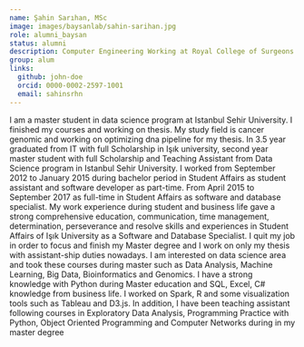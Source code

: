 ```yaml
---
name: Şahin Sarıhan, MSc
image: images/baysanlab/sahin-sarihan.jpg
role: alumni_baysan
status: alumni
description: Computer Engineering Working at Royal College of Surgeons in Ireland
group: alum
links:
  github: john-doe
  orcid: 0000-0002-2597-1001
  email: sahinsrhn
---
```


I am a master student in data science program at Istanbul Sehir University. I finished my courses and working on thesis. My study field is cancer genomic and working on optimizing dna pipeline for my thesis. In 3.5 year graduated from IT with full Scholarship in Işık university, second year master student with full Scholarship and Teaching Assistant from Data Science program in Istanbul Sehir University. I worked from September 2012 to January 2015 during bachelor period in Student Affairs as student assistant and software developer as part-time. From April 2015 to September 2017 as full-time in Student Affairs as software and database specialist. My work experience during student and business life gave a strong comprehensive education, communication, time management, determination, perseverance and resolve skills and experiences in Student Affairs of Işık University as a Software and Database Specialist. I quit my job in order to focus and finish my Master degree and I work on only my thesis with assistant-ship duties nowadays. I am interested on data science area and took these courses during master such as Data Analysis, Machine Learning, Big Data, Bioinformatics and Genomics. I have a strong knowledge with Python during Master education and SQL, Excel, C# knowledge from business life. I worked on Spark, R and some visualization tools such as Tableau and D3.js. In addition, I have been teaching assistant following courses in Exploratory Data Analysis, Programming Practice with Python, Object Oriented Programming and Computer Networks during in my master degree
